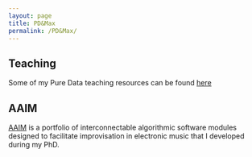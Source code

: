 ```yaml
---
layout: page
title: PD&Max
permalink: /PD&Max/
---
```

## Teaching
Some of my Pure Data teaching resources can be found [here](https://github.com/simohnf/AUD6204_PD_Resources)

## AAIM
[AAIM](/AAIM/) is a portfolio of interconnectable algorithmic software modules designed to facilitate improvisation in electronic music that I developed during my PhD.

